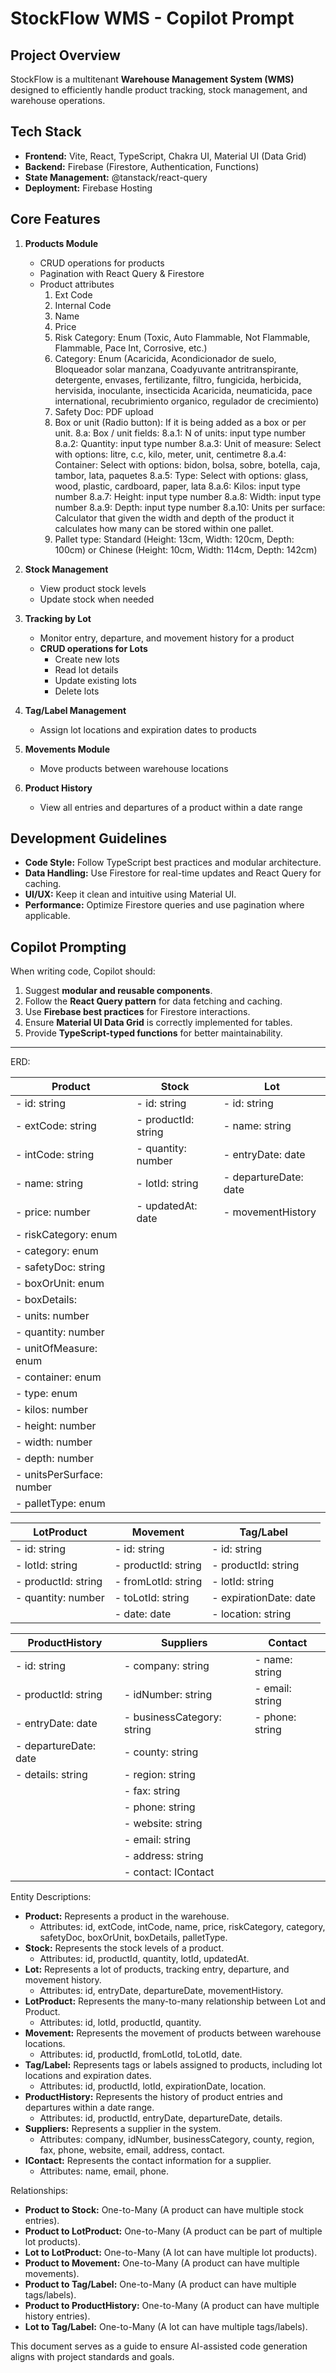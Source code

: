 # StockFlow WMS - Copilot Prompt

## **Project Overview**

StockFlow is a multitenant **Warehouse Management System (WMS)** designed to efficiently handle product tracking, stock management, and warehouse operations.

## **Tech Stack**

- **Frontend:** Vite, React, TypeScript, Chakra UI, Material UI (Data Grid)
- **Backend:** Firebase (Firestore, Authentication, Functions)
- **State Management:** @tanstack/react-query
- **Deployment:** Firebase Hosting

## **Core Features**

1. **Products Module**

   - CRUD operations for products
   - Pagination with React Query & Firestore
   - Product attributes
     1. Ext Code
     2. Internal Code
     3. Name
     4. Price
     5. Risk Category: Enum (Toxic, Auto Flammable, Not Flammable, Flammable, Pace Int, Corrosive, etc.)
     6. Category: Enum (Acaricida, Acondicionador de suelo, Bloqueador solar manzana, Coadyuvante antritranspirante, detergente, envases, fertilizante, filtro, fungicida, herbicida, hervisida, inoculante, insecticida Acaricida, neumaticida, pace international, recubrimiento organico, regulador de crecimiento)
     7. Safety Doc: PDF upload
     8. Box or unit (Radio button): If it is being added as a box or per unit.
        8.a: Box / unit fields:
        8.a.1: N of units: input type number
        8.a.2: Quantity: input type number
        8.a.3: Unit of measure: Select with options: litre, c.c, kilo, meter, unit, centimetre
        8.a.4: Container: Select with options: bidon, bolsa, sobre, botella, caja, tambor, lata, paquetes
        8.a.5: Type: Select with options: glass, wood, plastic, cardboard, paper, lata
        8.a.6: Kilos: input type number
        8.a.7: Height: input type number
        8.a.8: Width: input type number
        8.a.9: Depth: input type number
        8.a.10: Units per surface: Calculator that given the width and depth of the product it calculates how many can be stored within one pallet.
     9. Pallet type: Standard (Height: 13cm, Width: 120cm, Depth: 100cm) or Chinese (Height: 10cm, Width: 114cm, Depth: 142cm)

2. **Stock Management**

   - View product stock levels
   - Update stock when needed

3. **Tracking by Lot**

   - Monitor entry, departure, and movement history for a product
   - **CRUD operations for Lots**
     - Create new lots
     - Read lot details
     - Update existing lots
     - Delete lots

4. **Tag/Label Management**

   - Assign lot locations and expiration dates to products

5. **Movements Module**

   - Move products between warehouse locations

6. **Product History**
   - View all entries and departures of a product within a date range

## **Development Guidelines**

- **Code Style:** Follow TypeScript best practices and modular architecture.
- **Data Handling:** Use Firestore for real-time updates and React Query for caching.
- **UI/UX:** Keep it clean and intuitive using Material UI.
- **Performance:** Optimize Firestore queries and use pagination where applicable.

## **Copilot Prompting**

When writing code, Copilot should:

1. Suggest **modular and reusable components**.
2. Follow the **React Query pattern** for data fetching and caching.
3. Use **Firebase best practices** for Firestore interactions.
4. Ensure **Material UI Data Grid** is correctly implemented for tables.
5. Provide **TypeScript-typed functions** for better maintainability.

---

ERD:

| Product                   | Stock               | Lot                   |
| ------------------------- | ------------------- | --------------------- |
| - id: string              | - id: string        | - id: string          |
| - extCode: string         | - productId: string | - name: string        |
| - intCode: string         | - quantity: number  | - entryDate: date     |
| - name: string            | - lotId: string     | - departureDate: date |
| - price: number           | - updatedAt: date   | - movementHistory     |
| - riskCategory: enum      |                     |                       |
| - category: enum          |                     |                       |
| - safetyDoc: string       |                     |                       |
| - boxOrUnit: enum         |                     |                       |
| - boxDetails:             |                     |                       |
| - units: number           |                     |                       |
| - quantity: number        |                     |                       |
| - unitOfMeasure: enum     |                     |                       |
| - container: enum         |                     |                       |
| - type: enum              |                     |                       |
| - kilos: number           |                     |                       |
| - height: number          |                     |                       |
| - width: number           |                     |                       |
| - depth: number           |                     |                       |
| - unitsPerSurface: number |                     |                       |
| - palletType: enum        |                     |                       |

| LotProduct          | Movement            | Tag/Label              |
| ------------------- | ------------------- | ---------------------- |
| - id: string        | - id: string        | - id: string           |
| - lotId: string     | - productId: string | - productId: string    |
| - productId: string | - fromLotId: string | - lotId: string        |
| - quantity: number  | - toLotId: string   | - expirationDate: date |
|                     | - date: date        | - location: string     |

| ProductHistory        | Suppliers                  | Contact         |
| --------------------- | -------------------------- | --------------- |
| - id: string          | - company: string          | - name: string  |
| - productId: string   | - idNumber: string         | - email: string |
| - entryDate: date     | - businessCategory: string | - phone: string |
| - departureDate: date | - county: string           |                 |
| - details: string     | - region: string           |                 |
|                       | - fax: string              |                 |
|                       | - phone: string            |                 |
|                       | - website: string          |                 |
|                       | - email: string            |                 |
|                       | - address: string          |                 |
|                       | - contact: IContact        |                 |

Entity Descriptions:

- **Product:** Represents a product in the warehouse.
  - Attributes: id, extCode, intCode, name, price, riskCategory, category, safetyDoc, boxOrUnit, boxDetails, palletType.
- **Stock:** Represents the stock levels of a product.
  - Attributes: id, productId, quantity, lotId, updatedAt.
- **Lot:** Represents a lot of products, tracking entry, departure, and movement history.
  - Attributes: id, entryDate, departureDate, movementHistory.
- **LotProduct:** Represents the many-to-many relationship between Lot and Product.
  - Attributes: id, lotId, productId, quantity.
- **Movement:** Represents the movement of products between warehouse locations.
  - Attributes: id, productId, fromLotId, toLotId, date.
- **Tag/Label:** Represents tags or labels assigned to products, including lot locations and expiration dates.
  - Attributes: id, productId, lotId, expirationDate, location.
- **ProductHistory:** Represents the history of product entries and departures within a date range.
  - Attributes: id, productId, entryDate, departureDate, details.
- **Suppliers:** Represents a supplier in the system.
  - Attributes: company, idNumber, businessCategory, county, region, fax, phone, website, email, address, contact.
- **IContact:** Represents the contact information for a supplier.
  - Attributes: name, email, phone.

Relationships:

- **Product to Stock:** One-to-Many (A product can have multiple stock entries).
- **Product to LotProduct:** One-to-Many (A product can be part of multiple lot products).
- **Lot to LotProduct:** One-to-Many (A lot can have multiple lot products).
- **Product to Movement:** One-to-Many (A product can have multiple movements).
- **Product to Tag/Label:** One-to-Many (A product can have multiple tags/labels).
- **Product to ProductHistory:** One-to-Many (A product can have multiple history entries).
- **Lot to Tag/Label:** One-to-Many (A lot can have multiple tags/labels).

This document serves as a guide to ensure AI-assisted code generation aligns with project standards and goals.
